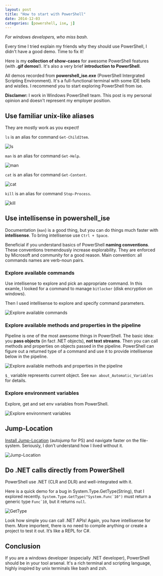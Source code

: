 ```yaml
---
layout: post
title: "How to start with PowerShell"
date: 2014-12-03
categories: [powershell, ise, j]
---
```


*For windows developers, who miss bash*. 

Every time I tried explain my friends why they should use PowerShell, I didn't have a good demo.
Time to fix it!

Here is my **collection of show-cases** for awesome PowerShell features (with **.gif demos**!). 
It's also a very brief **introduction to PowerShell**. 

All demos recorded from **powershell_ise.exe** (PowerShell Intergrated Scripting Environment). 
It's a full-functional terminal with some IDE bells and wistles.
I recommend you to start exploring PowerShell from ise.

**Disclamer:** I work in Windows PowerShell team. This post is my personal opinion and doesn't represent my employer position.

<!-- more -->

## Use familiar unix-like aliases

They are mostly work as you expect!

`ls` is an alias for command `Get-ChildItem`.

![ls](/images/ps-demo/ls.gif)

`man` is an alias for command `Get-Help`.

![man](/images/ps-demo/man.gif)

`cat` is an alias for command `Get-Content`.

![cat](/images/ps-demo/cat.gif)

`kill` is an alias for command `Stop-Process`.

![kill](/images/ps-demo/kill.gif)



## Use intellisense in powershell_ise

Documentation (`man`) is a good thing, but you can do things much faster with **intellisense**. 
To bring intellisense use `Ctrl + Space`.

Beneficial if you understand basics of PowerShell **naming conventions**. 
These conventions tremendously increase explorability. They are enforced by Microsoft and community for a good reason.
Main convention: all commands names are verb-noun pairs.

### Explore available commands

Use intellisense to explore and pick an appropriate command. 
In this examle, I looked for a command to manage `bitlocker` (disk encryption on windows).

Then I used intellisense to explore and specify command parameters.

![Explore available commands](/images/ps-demo/explore-bitlocker.gif)

### Explore available methods and properties in the pipeline

Pipeline is one of the most awesome things in PowerShell. 
The basic idea: you **pass objects** (in fact .NET objects), **not text streams**. 
Then you can call methods and properties on objects passed in the pipeline. 
PowerShell can figure out a returned type of a command and use it to provide intellisense below in the pipeline.

![Explore available methods and properties in the pipeline](/images/ps-demo/explore-get-process-pipeline.gif)

`$_` variable represents current object. 
See `man about_Automatic_Variables` for details. 

### Explore environment variables

Explore, get and set env variables from PowerShell.

![Explore environment variables](/images/ps-demo/explore-env.gif)

## Jump-Location

[Install Jump-Location](https://github.com/tkellogg/Jump-Location) (autojump for PS) and navigate faster on the file-system. 
Seriously, I don’t understand how I lived without it.

![Jump-Location](/images/ps-demo/j.gif)


## Do .NET calls directly from PowerShell

PowerShell use .NET (CLR and DLR) and well-integrated with it.

Here is a quick demo for a bug in System.Type.GetType(String), that I explored recently.
``System.Type.GetType("System.Func`10")`` must return a generic type ``Func`10``, but it returns `null`. 

![GetType](/images/ps-demo/GetType.gif)

Look how simple you can call .NET APIs! 
Again, you have intellisense for them. 
More importent, there is no need to compile anything or create a project to test it out. 
It’s like a REPL for C#.

## Conclusion

If you are a windows developer (especially .NET developer), PowerShell should be in your tool arsenal.
It's a rich terminal and scripting language, highly inspired by unix terminals like bash and zsh.
